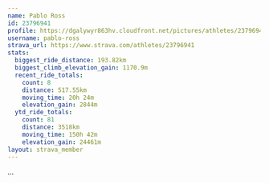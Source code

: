 ```yaml
---
name: Pablo Ross
id: 23796941
profile: https://dgalywyr863hv.cloudfront.net/pictures/athletes/23796941/14615399/1/large.jpg
username: pablo-ross
strava_url: https://www.strava.com/athletes/23796941
stats:
  biggest_ride_distance: 193.82km
  biggest_climb_elevation_gain: 1170.9m
  recent_ride_totals:
    count: 8
    distance: 517.55km
    moving_time: 20h 24m
    elevation_gain: 2844m
  ytd_ride_totals:
    count: 81
    distance: 3518km
    moving_time: 150h 42m
    elevation_gain: 24461m
layout: strava_member
--- 
```

...
